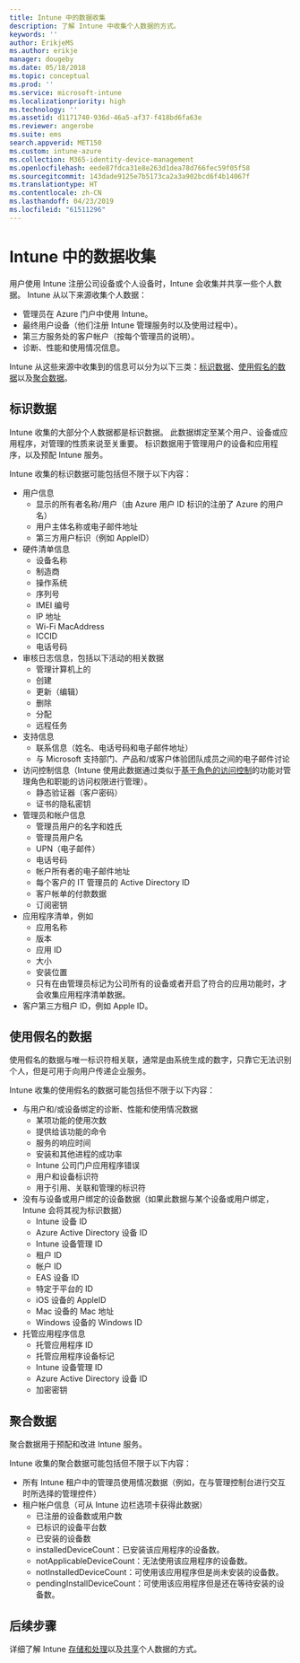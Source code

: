 ```yaml
---
title: Intune 中的数据收集
description: 了解 Intune 中收集个人数据的方式。
keywords: ''
author: ErikjeMS
ms.author: erikje
manager: dougeby
ms.date: 05/18/2018
ms.topic: conceptual
ms.prod: ''
ms.service: microsoft-intune
ms.localizationpriority: high
ms.technology: ''
ms.assetid: d1171740-936d-46a5-af37-f418bd6fa63e
ms.reviewer: angerobe
ms.suite: ems
search.appverid: MET150
ms.custom: intune-azure
ms.collection: M365-identity-device-management
ms.openlocfilehash: eede87fdca31e8e263d1dea78d766fec59f05f58
ms.sourcegitcommit: 143dade9125e7b5173ca2a3a902bcd6f4b14067f
ms.translationtype: HT
ms.contentlocale: zh-CN
ms.lasthandoff: 04/23/2019
ms.locfileid: "61511296"
---
```

# <a name="data-collection-in-intune"></a>Intune 中的数据收集

用户使用 Intune 注册公司设备或个人设备时，Intune 会收集并共享一些个人数据。 Intune 从以下来源收集个人数据：

- 管理员在 Azure 门户中使用 Intune。
- 最终用户设备（他们注册 Intune 管理服务时以及使用过程中）。
- 第三方服务处的客户帐户（按每个管理员的说明）。
- 诊断、性能和使用情况信息。

Intune 从这些来源中收集到的信息可以分为以下三类：[标识数据](#identified-data)、[使用假名的数据](#pseudonymized-data)以及[聚合数据](#aggregated-data)。

## <a name="identified-data"></a>标识数据

Intune 收集的大部分个人数据都是标识数据。 此数据绑定至某个用户、设备或应用程序，对管理的性质来说至关重要。 标识数据用于管理用户的设备和应用程序，以及预配 Intune 服务。

Intune 收集的标识数据可能包括但不限于以下内容： 

- 用户信息
    - 显示的所有者名称/用户（由 Azure 用户 ID 标识的注册了 Azure 的用户名）
    - 用户主体名称或电子邮件地址
    - 第三方用户标识（例如 AppleID）
- 硬件清单信息
    - 设备名称
    - 制造商
    - 操作系统
    - 序列号
    - IMEI 编号
    - IP 地址
    - Wi-Fi MacAddress
    - ICCID
    - 电话号码
- 审核日志信息，包括以下活动的相关数据
    - 管理计算机上的
    - 创建
    - 更新（编辑）
    - 删除
    - 分配
    - 远程任务
- 支持信息
    - 联系信息（姓名、电话号码和电子邮件地址）
    - 与 Microsoft 支持部门、产品和/或客户体验团队成员之间的电子邮件讨论
- 访问控制信息（Intune 使用此数据通过类似于[基于角色的访问控制](role-based-access-control.md)的功能对管理角色和职能的访问权限进行管理）。
    - 静态验证器（客户密码）
    - 证书的隐私密钥 
- 管理员和帐户信息
    - 管理员用户的名字和姓氏
    - 管理员用户名
    - UPN（电子邮件）
    - 电话号码
    - 帐户所有者的电子邮件地址
    - 每个客户的 IT 管理员的 Active Directory ID
    - 客户帐单的付款数据
    - 订阅密钥
- 应用程序清单，例如
    - 应用名称
    - 版本
    - 应用 ID
    - 大小
    - 安装位置
    - 只有在由管理员标记为公司所有的设备或者开启了符合的应用功能时，才会收集应用程序清单数据。  
- 客户第三方租户 ID，例如 Apple ID。 

## <a name="pseudonymized-data"></a>使用假名的数据

使用假名的数据与唯一标识符相关联，通常是由系统生成的数字，只靠它无法识别个人，但是可用于向用户传递企业服务。 

Intune 收集的使用假名的数据可能包括但不限于以下内容： 

- 与用户和/或设备绑定的诊断、性能和使用情况数据
    - 某项功能的使用次数
    - 提供给该功能的命令
    - 服务的响应时间
    - 安装和其他进程的成功率
    - Intune 公司门户应用程序错误
    - 用户和设备标识符
    - 用于引用、关联和管理的标识符 
- 没有与设备或用户绑定的设备数据（如果此数据与某个设备或用户绑定，Intune 会将其视为标识数据）
    - Intune 设备 ID
    - Azure Active Directory 设备 ID
    - Intune 设备管理 ID
    - 租户 ID
    - 帐户 ID
    - EAS 设备 ID
    - 特定于平台的 ID
    - iOS 设备的 AppleID
    - Mac 设备的 Mac 地址
    - Windows 设备的 Windows ID
- 托管应用程序信息
    - 托管应用程序 ID
    - 托管应用程序设备标记
    - Intune 设备管理 ID
    - Azure Active Directory 设备 ID
    - 加密密钥

## <a name="aggregated-data"></a>聚合数据

聚合数据用于预配和改进 Intune 服务。 

Intune 收集的聚合数据可能包括但不限于以下内容： 

- 所有 Intune 租户中的管理员使用情况数据（例如，在与管理控制台进行交互时所选择的管理控件）
- 租户帐户信息（可从 Intune 边栏选项卡获得此数据）
    - 已注册的设备数或用户数
    - 已标识的设备平台数  
    - 已安装的设备数
    - installedDeviceCount：已安装该应用程序的设备数。
    - notApplicableDeviceCount：无法使用该应用程序的设备数。
    - notInstalledDeviceCount：可使用该应用程序但是尚未安装的设备数。
    - pendingInstallDeviceCount：可使用该应用程序但是还在等待安装的设备数。
    
## <a name="next-steps"></a>后续步骤

详细了解 Intune [存储和处理](privacy-data-store-process.md)以及[共享](privacy-data-secure-share.md)个人数据的方式。 
